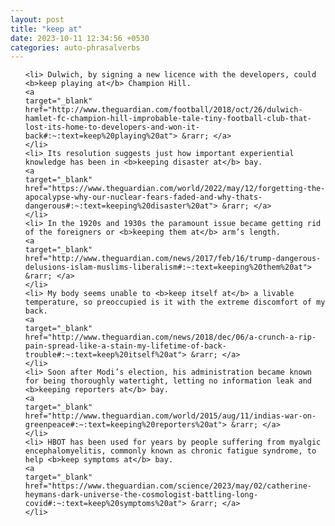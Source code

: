 ```yaml
---
layout: post
title: "keep at"
date: 2023-10-11 12:34:56 +0530
categories: auto-phrasalverbs
---
```

<ol>

    <li> Dulwich, by signing a new licence with the developers, could <b>keep playing at</b> Champion Hill.
    <a 
    target="_blank" 
    href="http://www.theguardian.com/football/2018/oct/26/dulwich-hamlet-fc-champion-hill-improbable-tale-tiny-football-club-that-lost-its-home-to-developers-and-won-it-back#:~:text=keep%20playing%20at"> &rarr; </a>
    </li>
    <li> Its resolution suggests just how important experiential knowledge has been in <b>keeping disaster at</b> bay.
    <a 
    target="_blank" 
    href="https://www.theguardian.com/world/2022/may/12/forgetting-the-apocalypse-why-our-nuclear-fears-faded-and-why-thats-dangerous#:~:text=keeping%20disaster%20at"> &rarr; </a>
    </li>
    <li> In the 1920s and 1930s the paramount issue became getting rid of the foreigners or <b>keeping them at</b> arm’s length.
    <a 
    target="_blank" 
    href="http://www.theguardian.com/news/2017/feb/16/trump-dangerous-delusions-islam-muslims-liberalism#:~:text=keeping%20them%20at"> &rarr; </a>
    </li>
    <li> My body seems unable to <b>keep itself at</b> a livable temperature, so preoccupied is it with the extreme discomfort of my back.
    <a 
    target="_blank" 
    href="http://www.theguardian.com/news/2018/dec/06/a-crunch-a-rip-pain-spread-like-a-stain-my-lifetime-of-back-trouble#:~:text=keep%20itself%20at"> &rarr; </a>
    </li>
    <li> Soon after Modi’s election, his administration became known for being thoroughly watertight, letting no information leak and <b>keeping reporters at</b> bay.
    <a 
    target="_blank" 
    href="http://www.theguardian.com/world/2015/aug/11/indias-war-on-greenpeace#:~:text=keeping%20reporters%20at"> &rarr; </a>
    </li>
    <li> HBOT has been used for years by people suffering from myalgic encephalomyelitis, commonly known as chronic fatigue syndrome, to help <b>keep symptoms at</b> bay.
    <a 
    target="_blank" 
    href="https://www.theguardian.com/science/2023/may/02/catherine-heymans-dark-universe-the-cosmologist-battling-long-covid#:~:text=keep%20symptoms%20at"> &rarr; </a>
    </li>